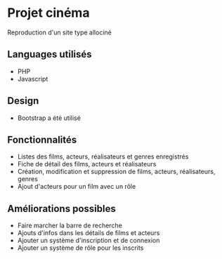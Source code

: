 # Projet cinéma

Reproduction d'un site type allociné

## Languages utilisés 

- PHP 
- Javascript

## Design

- Bootstrap a été utilisé

## Fonctionnalités

- Listes des films, acteurs, réalisateurs et genres enregistrés
- Fiche de détail des films, acteurs et réalisateurs
- Création, modification et suppression de films, acteurs, réalisateurs, genres
- Ajout d'acteurs pour un film avec un rôle 

## Améliorations possibles

- Faire marcher la barre de recherche
- Ajouts d'infos dans les détails de films et acteurs
- Ajouter un système d'inscription et de connexion
- Ajouter un système de rôle pour les inscrits

